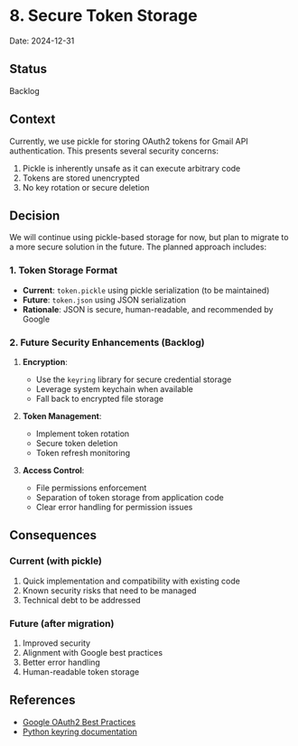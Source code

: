 # 8. Secure Token Storage

Date: 2024-12-31

## Status

Backlog

## Context

Currently, we use pickle for storing OAuth2 tokens for Gmail API authentication. This presents several security concerns:
1. Pickle is inherently unsafe as it can execute arbitrary code
2. Tokens are stored unencrypted
3. No key rotation or secure deletion

## Decision

We will continue using pickle-based storage for now, but plan to migrate to a more secure solution in the future. The planned approach includes:

### 1. Token Storage Format
- **Current**: `token.pickle` using pickle serialization (to be maintained)
- **Future**: `token.json` using JSON serialization
- **Rationale**: JSON is secure, human-readable, and recommended by Google

### 2. Future Security Enhancements (Backlog)
1. **Encryption**:
   - Use the `keyring` library for secure credential storage
   - Leverage system keychain when available
   - Fall back to encrypted file storage

2. **Token Management**:
   - Implement token rotation
   - Secure token deletion
   - Token refresh monitoring

3. **Access Control**:
   - File permissions enforcement
   - Separation of token storage from application code
   - Clear error handling for permission issues

## Consequences

### Current (with pickle)
1. Quick implementation and compatibility with existing code
2. Known security risks that need to be managed
3. Technical debt to be addressed

### Future (after migration)
1. Improved security
2. Alignment with Google best practices
3. Better error handling
4. Human-readable token storage

## References
- [Google OAuth2 Best Practices](https://developers.google.com/identity/protocols/oauth2/web-server#httprest_1)
- [Python keyring documentation](https://keyring.readthedocs.io/)
